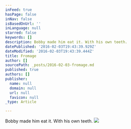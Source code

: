 ```yaml
---
inFeed: true
hasPage: false
inNav: false
isBasedOnUrl: ''
inLanguage: null
starred: false
keywords: []
description: Bobby made him eat it. With his own teeth.
datePublished: '2016-02-03T19:43:39.929Z'
dateModified: '2016-02-03T19:43:39.444Z'
title: Fromage
author: []
sourcePath: _posts/2016-02-03-fromage.md
published: true
authors: []
publisher:
  name: null
  domain: null
  url: null
  favicon: null
_type: Article

---
```

Bobby made him eat it. With his own teeth.
![](https://s3-us-west-2.amazonaws.com/the-grid-img/p/45e69fbd4fbfafc2f4cb68238d8a7228946a0534.png)